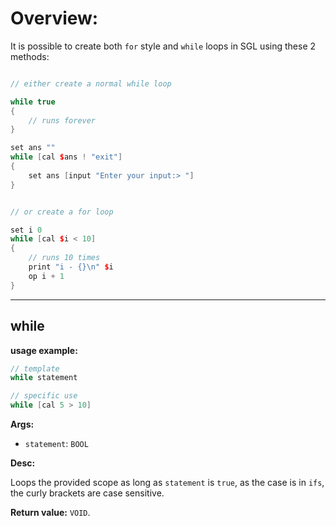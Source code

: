 # Overview:
It is possible to create both `for` style and `while` loops in SGL using these 2 methods:

```Cpp

// either create a normal while loop

while true
{
    // runs forever
}

set ans ""
while [cal $ans ! "exit"]
{
    set ans [input "Enter your input:> "]
}


// or create a for loop

set i 0
while [cal $i < 10]
{
    // runs 10 times
    print "i - {}\n" $i
    op i + 1
}


```

___
## **while**

**usage example:**
```C
// template
while statement

// specific use
while [cal 5 > 10]
```
    

**Args:**

* `statement`: `BOOL`


**Desc:**

Loops the provided scope as long as `statement` is `true`, as the case is in `ifs`, the curly brackets are case sensitive.

**Return value:** `VOID`.

